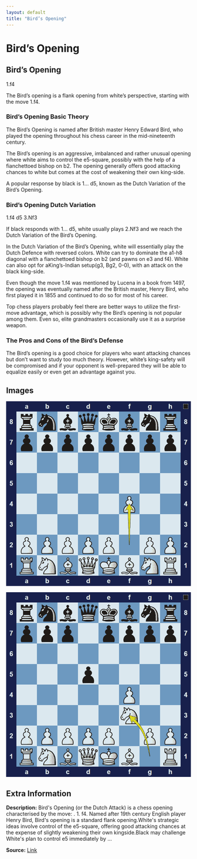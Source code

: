 ```yaml
---
layout: default
title: "Bird’s Opening"
---
```



# Bird’s Opening



## Bird’s Opening

1.f4

The Bird’s opening is a flank opening from white’s perspective, starting with the move 1.f4.

### Bird’s Opening Basic Theory

The Bird’s Opening is named after British master Henry Edward Bird, who played the opening throughout his chess career in the mid-nineteenth century.

The Bird’s opening is an aggressive, imbalanced and rather unusual opening where white aims to control the e5-square, possibly with the help of a fianchettoed bishop on b2. The opening generally offers good attacking chances to white but comes at the cost of weakening their own king-side.

A popular response by black is 1… d5, known as the Dutch Variation of the Bird’s Opening.

### Bird’s Opening Dutch Variation

1.f4 d5 3.Nf3

If black responds with 1… d5, white usually plays 2.Nf3 and we reach the Dutch Variation of the Bird’s Opening.

In the Dutch Variation of the Bird’s Opening, white will essentially play the Dutch Defence with reversed colors. White can try to dominate the a1-h8 diagonal with a fianchettoed bishop on b2 (and pawns on e3 and f4). White can also opt for aKing’s-Indian setup(g3, Bg2, 0-0), with an attack on the black king-side.

Even though the move 1.f4 was mentioned by Lucena in a book from 1497, the opening was eventually named after the British master, Henry Bird, who first played it in 1855 and continued to do so for most of his career.

Top chess players probably feel there are better ways to utilize the first-move advantage, which is possibly why the Bird’s opening is not popular among them. Even so, elite grandmasters occasionally use it as a surprise weapon.

### The Pros and Cons of the Bird’s Defense

The Bird’s opening is a good choice for players who want attacking chances but don’t want to study too much theory. However, white’s king-safety will be compromised and if your opponent is well-prepared they will be able to equalize easily or even get an advantage against you.



## Images

![birds-opening](../images/birds-opening-1.png)

![birds-opening](../images/birds-opening-2.png)



## Extra Information
**Description:** Bird's Opening (or the Dutch Attack) is a chess opening characterised by the move: . 1. f4. Named after 19th century English player Henry Bird, Bird's opening is a standard flank opening.White's strategic ideas involve control of the e5-square, offering good attacking chances at the expense of slightly weakening their own kingside.Black may challenge White's plan to control e5 immediately by ...

**Source:** [Link](https://en.wikipedia.org/wiki/Bird's_Opening)
